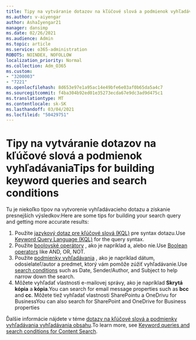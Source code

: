 ```yaml
---
title: Tipy na vytváranie dotazov na kľúčové slová a podmienok vyhľadávania
ms.author: v-aiyengar
author: AshaIyengar21
manager: dansimp
ms.date: 02/26/2021
ms.audience: Admin
ms.topic: article
ms.service: o365-administration
ROBOTS: NOINDEX, NOFOLLOW
localization_priority: Normal
ms.collection: Adm_O365
ms.custom:
- "3200003"
- "7221"
ms.openlocfilehash: 8d653e97e1a95ac14e49bfe6e03af0b65da5a4c7
ms.sourcegitcommit: f4ba304b92ed01e35273ecda67e9dc3ad9d475c1
ms.translationtype: MT
ms.contentlocale: sk-SK
ms.lasthandoff: 03/04/2021
ms.locfileid: "50429751"
---
```

# <a name="tips-for-building-keyword-queries-and-search-conditions"></a><span data-ttu-id="50aca-102">Tipy na vytváranie dotazov na kľúčové slová a podmienok vyhľadávania</span><span class="sxs-lookup"><span data-stu-id="50aca-102">Tips for building keyword queries and search conditions</span></span>

<span data-ttu-id="50aca-103">Tu je niekoľko tipov na vytvorenie vyhľadávacieho dotazu a získanie presnejších výsledkov:</span><span class="sxs-lookup"><span data-stu-id="50aca-103">Here are some tips for building your search query and getting more accurate results:</span></span>

1. <span data-ttu-id="50aca-104">Použite [jazykový dotaz pre kľúčové slová (KQL)](https://go.microsoft.com/fwlink/?linkid=2101591) pre syntax dotazu.</span><span class="sxs-lookup"><span data-stu-id="50aca-104">Use [Keyword Query Language (KQL)](https://go.microsoft.com/fwlink/?linkid=2101591) for the query syntax.</span></span>
1. <span data-ttu-id="50aca-105">Použite [boolovské operátory](https://go.microsoft.com/fwlink/?linkid=2101592) , ako je napríklad a, alebo nie.</span><span class="sxs-lookup"><span data-stu-id="50aca-105">Use [Boolean operators](https://go.microsoft.com/fwlink/?linkid=2101592) like AND, OR, NOT.</span></span>
1. <span data-ttu-id="50aca-106">Použite [podmienky vyhľadávania](https://go.microsoft.com/fwlink/?linkid=2102410) , ako je napríklad dátum, odosielateľ/autor a predmet, ktorý vám pomôže zúžiť vyhľadávanie.</span><span class="sxs-lookup"><span data-stu-id="50aca-106">Use [search conditions](https://go.microsoft.com/fwlink/?linkid=2102410) such as Date, Sender/Author, and Subject to help narrow down the search.</span></span>
1. <span data-ttu-id="50aca-107">Môžete vyhľadať vlastnosti e-mailovej správy, ako je napríklad **Skrytá kópia** a **kópia**.</span><span class="sxs-lookup"><span data-stu-id="50aca-107">You can search for email message properties such as **bcc** and **cc**.</span></span> <span data-ttu-id="50aca-108">Môžete tiež vyhľadať vlastnosti SharePointu a OneDrivu for Business</span><span class="sxs-lookup"><span data-stu-id="50aca-108">You can also search for SharePoint and OneDrive for Business properties</span></span>

<span data-ttu-id="50aca-109">Ďalšie informácie nájdete v téme [dotazy na kľúčové slová a podmienky vyhľadávania vyhľadávania obsahu](https://go.microsoft.com/fwlink/?linkid=2102411).</span><span class="sxs-lookup"><span data-stu-id="50aca-109">To learn more, see [Keyword queries and search conditions for Content Search](https://go.microsoft.com/fwlink/?linkid=2102411).</span></span>
